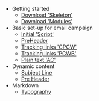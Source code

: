 - Getting started
  - [Download 'Skeleton'](get_skeleton.md)
  - [Download 'Modules'](get_modules.md)
- Basic set-up for email campaign
  - [Initial 'Script'](x.md)
  - [PreHeader](x.md)
  - [Tracking links 'CPCW'](x.md)
  - [Tracking links 'PCWB'](x.md)
  - [Plain text 'AC'](x.md)
- Dynamic content
  - [Subject Line](subject_line.md)
  - [Pre Header](pre_header.md)
- Markdown
  - [Typography](typography.md)
